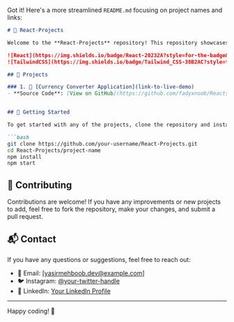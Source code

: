 Got it! Here's a more streamlined `README.md` focusing on project names and links:

```markdown
# 🌟 React-Projects

Welcome to the **React-Projects** repository! This repository showcases a collection of projects built using **React.js** and **Tailwind CSS**.

![React](https://img.shields.io/badge/React-20232A?style=for-the-badge&logo=react&logoColor=61DAFB)
![TailwindCSS](https://img.shields.io/badge/Tailwind_CSS-38B2AC?style=for-the-badge&logo=tailwind-css&logoColor=white)

## 🚀 Projects

### 1. 💱 [Currency Converter Application](link-to-live-demo)
- **Source Code**: [View on GitHub](https://github.com/fadyxnoob/Reacts-Projects/tree/main/currency-converter)


## 📖 Getting Started

To get started with any of the projects, clone the repository and install the necessary dependencies:

```bash
git clone https://github.com/your-username/React-Projects.git
cd React-Projects/project-name
npm install
npm start
```

## 🤝 Contributing

Contributions are welcome! If you have any improvements or new projects to add, feel free to fork the repository, make your changes, and submit a pull request.



## 📬 Contact

If you have any questions or suggestions, feel free to reach out:

- 📧 Email: [yasirmehboob.dev@example.com]
- 🐦 Instagram: [@your-twitter-handle](https://www.instagram.com/xrexplained/)
- 💼 LinkedIn: [Your LinkedIn Profile](https://www.linkedin.com/in/yasir-mehboob-56310a288/)

---

Happy coding! 🚀
```
